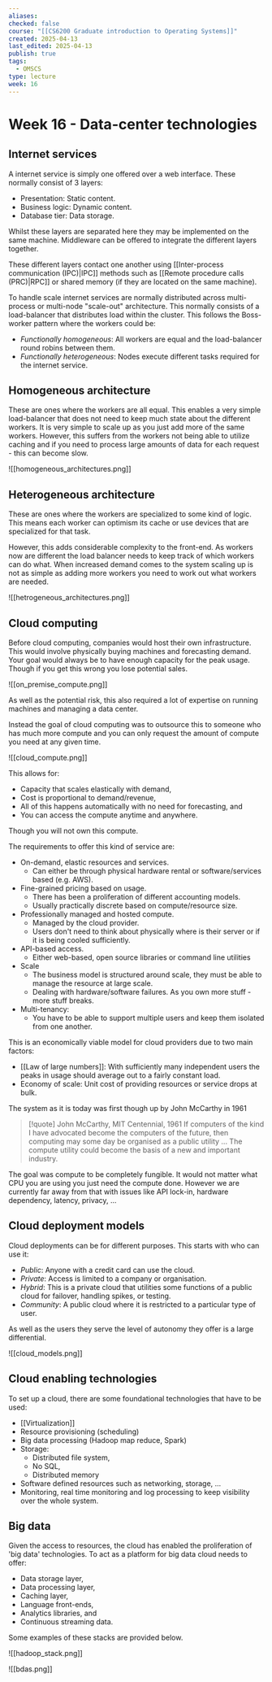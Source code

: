 ```yaml
---
aliases: 
checked: false
course: "[[CS6200 Graduate introduction to Operating Systems]]"
created: 2025-04-13
last_edited: 2025-04-13
publish: true
tags:
  - OMSCS
type: lecture
week: 16
---
```

# Week 16 - Data-center technologies

## Internet services

A internet service is simply one offered over a web interface. These normally consist of 3 layers:

- Presentation: Static content.
- Business logic: Dynamic content.
- Database tier: Data storage.

Whilst these layers are separated here they may be implemented on the same machine. Middleware can be offered to integrate the different layers together.

These different layers contact one another using [[Inter-process communication (IPC)|IPC]] methods such as [[Remote procedure calls (PRC)|RPC]] or shared memory (if they are located on the same machine).

To handle scale internet services are normally distributed across multi-process or multi-node "scale-out" architecture. This normally consists of a load-balancer that distributes load within the cluster. This follows the Boss-worker pattern where the workers could be:

- *Functionally homogeneous*: All workers are equal and the load-balancer round robins between them.
- *Functionally heterogeneous*: Nodes execute different tasks required for the internet service.

## Homogeneous architecture

These are ones where the workers are all equal. This enables a very simple load-balancer that does not need to keep much state about the different workers. It is very simple to scale up as you just add more of the same workers. However, this suffers from the workers not being able to utilize caching and if you need to process large amounts of data for each request - this can become slow.

![[homogeneous_architectures.png]]

## Heterogeneous architecture

These are ones where the workers are specialized to some kind of logic. This means each worker can optimism its cache or use devices that are specialized for that task. 

However, this adds considerable complexity to the front-end. As workers now are different the load balancer needs to keep track of which workers can do what. When increased demand comes to the system scaling up is not as simple as adding more workers you need to work out what workers are needed.

![[hetrogeneous_architectures.png]]

## Cloud computing

Before cloud computing, companies would host their own infrastructure. This would involve physically buying machines and forecasting demand. Your goal would always be to have enough capacity for the peak usage. Though if you get this wrong you lose potential sales.

![[on_premise_compute.png]]

As well as the potential risk, this also required a lot of expertise on running machines and managing a data center.

Instead the goal of cloud computing was to outsource this to someone who has much more compute and you can only request the amount of compute you need at any given time.

![[cloud_compute.png]]

This allows for:

- Capacity that scales elastically with demand,
- Cost is proportional to demand/revenue,
- All of this happens automatically with no need for forecasting, and
- You can access the compute anytime and anywhere.

Though you will not own this compute.

The requirements to offer this kind of service are:

- On-demand, elastic resources and services.
	- Can either be through physical hardware rental or software/services based (e.g. AWS).
- Fine-grained pricing based on usage.
	- There has been a proliferation of different accounting models.
	- Usually practically discrete based on compute/resource size.
- Professionally managed and hosted compute.
	- Managed by the cloud provider.
	- Users don't need to think about physically where is their server or if it is being cooled sufficiently.
- API-based access.
	- Either web-based, open source libraries or command line utilities
- Scale
	- The business model is structured around scale, they must be able to manage the resource at large scale.
	- Dealing with hardware/software failures. As you own more stuff - more stuff breaks.
- Multi-tenancy:
	- You have to be able to support multiple users and keep them isolated from one another.

This is an economically viable model for cloud providers due to two main factors:

- [[Law of large numbers]]: With sufficiently many independent users the peaks in usage should average out to a fairly constant load.
- Economy of scale: Unit cost of providing resources or service drops at bulk.

The system as it is today was first though up by John McCarthy in 1961

>[!quote] John McCarthy, MIT Centennial, 1961
>If computers of the kind I have advocated become the computers of the future, then computing may some day be organised as a public utility ... The compute utility could become the basis of a new and important industry.

The goal was compute to be completely fungible. It would not matter what CPU you are using you just need the compute done. However we are currently far away from that with issues like API lock-in, hardware dependency, latency, privacy, ...

## Cloud deployment models

Cloud deployments can be for different purposes. This starts with who can use it:

- *Public*: Anyone with a credit card can use the cloud.
- *Private*: Access is limited to a company or organisation.
- *Hybrid*: This is a private cloud that utilities some functions of a public cloud for failover, handling spikes, or testing.
- *Community*: A public cloud where it is restricted to a particular type of user.

As well as the users they serve the level of autonomy they offer is a large differential.

![[cloud_models.png]]

## Cloud enabling technologies

To set up a cloud, there are some foundational technologies that have to be used:

- [[Virtualization]]
- Resource provisioning (scheduling)
- Big data processing (Hadoop map reduce, Spark)
- Storage:
	- Distributed file system,
	- No SQL,
	- Distributed memory
- Software defined resources such as networking, storage, ...
- Monitoring, real time monitoring and log processing to keep visibility over the whole system. 

## Big data

Given the access to resources, the cloud has enabled the proliferation of 'big data' technologies. To act as a platform for big data cloud needs to offer:

- Data storage layer,
- Data processing layer,
- Caching layer,
- Language front-ends,
- Analytics libraries, and
- Continuous streaming data.

Some examples of these stacks are provided below.

![[hadoop_stack.png]]

![[bdas.png]]
